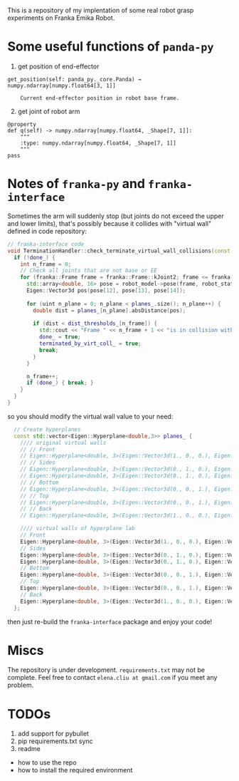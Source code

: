 This is a repository of my implentation of some real robot grasp experiments on Franka Emika Robot.

# Some useful functions of `panda-py`

1. get position of end-effector

```
get_position(self: panda_py._core.Panda) → numpy.ndarray[numpy.float64[3, 1]]

    Current end-effector position in robot base frame.

```

2. get joint of robot arm

```
@property
def q(self) -> numpy.ndarray[numpy.float64, _Shape[7, 1]]:
    """
    :type: numpy.ndarray[numpy.float64, _Shape[7, 1]]
    """
pass
```


# Notes of `franka-py` and `franka-interface`

Sometimes the arm will suddenly stop (but joints do not exceed the upper and lower limits), that's possibly because it collides with "virtual wall" defined in code repository:

```c++
// franka-interface code
void TerminationHandler::check_terminate_virtual_wall_collisions(const franka::RobotState &robot_state, franka::Model *robot_model) {
  if (!done_) {
    int n_frame = 0;
    // Check all joints that are not base or EE
    for (franka::Frame frame = franka::Frame::kJoint2; frame <= franka::Frame::kFlange; frame++) {
      std::array<double, 16> pose = robot_model->pose(frame, robot_state);
      Eigen::Vector3d pos(pose[12], pose[13], pose[14]);
    
      for (uint n_plane = 0; n_plane < planes_.size(); n_plane++) {
        double dist = planes_[n_plane].absDistance(pos);
        
        if (dist < dist_thresholds_[n_frame]) {
          std::cout << "Frame " << n_frame + 1 << "is in collision with wall" << n_plane << "with distance " << dist << std::endl;
          done_ = true;
          terminated_by_virt_coll_ = true;
          break;
        }
      }

      n_frame++;
      if (done_) { break; }
    }
  }
}
```

so you should modify the virtual wall value to your need:

```c++
  // Create hyperplanes
  const std::vector<Eigen::Hyperplane<double,3>> planes_ {
    //// original virtual walls
    // // Front
    // Eigen::Hyperplane<double, 3>(Eigen::Vector3d(1., 0., 0.), Eigen::Vector3d(0.75, 0., 0.)),
    // // Sides 
    // Eigen::Hyperplane<double, 3>(Eigen::Vector3d(0., 1., 0.), Eigen::Vector3d(0., 0.47, 0.)),
    // Eigen::Hyperplane<double, 3>(Eigen::Vector3d(0., 1., 0.), Eigen::Vector3d(0., -0.47, 0.)),
    // // Bottom
    // Eigen::Hyperplane<double, 3>(Eigen::Vector3d(0., 0., 1.), Eigen::Vector3d(0., 0., -0.015)),
    // // Top
    // Eigen::Hyperplane<double, 3>(Eigen::Vector3d(0., 0., 1.), Eigen::Vector3d(0., 0., 1.25)),
    // // Back
    // Eigen::Hyperplane<double, 3>(Eigen::Vector3d(1., 0., 0.), Eigen::Vector3d(-0.46, 0., 0.))

    //// virtual walls of hyperplane lab
    // Front
    Eigen::Hyperplane<double, 3>(Eigen::Vector3d(1., 0., 0.), Eigen::Vector3d(1.2, 0., 0.)),
    // Sides 
    Eigen::Hyperplane<double, 3>(Eigen::Vector3d(0., 1., 0.), Eigen::Vector3d(0., 0.8, 0.)),
    Eigen::Hyperplane<double, 3>(Eigen::Vector3d(0., 1., 0.), Eigen::Vector3d(0., -0.8, 0.)),
    // Bottom
    Eigen::Hyperplane<double, 3>(Eigen::Vector3d(0., 0., 1.), Eigen::Vector3d(0., 0., -0.015)),
    // Top
    Eigen::Hyperplane<double, 3>(Eigen::Vector3d(0., 0., 1.), Eigen::Vector3d(0., 0., 1.25)),
    // Back
    Eigen::Hyperplane<double, 3>(Eigen::Vector3d(1., 0., 0.), Eigen::Vector3d(-0.46, 0., 0.))
  };

```

then just re-build the `franka-interface` package and enjoy your code!

# Miscs

The repository is under development. `requirements.txt` may not be complete. Feel free to contact `elena.cliu at gmail.com` if you meet any problem.

# TODOs

1. add support for pybullet
2. pip requirements.txt sync
3. readme
  - how to use the repo
  - how to install the required environment